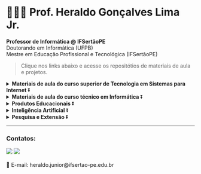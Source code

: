 # 👨🏻‍💻 Prof. Heraldo Gonçalves Lima Jr. 

<b>Professor de Informática @ IFSertãoPE</b><br/>
Doutorando em Informática (UFPB)<br>
Mestre em Educação Profissional e Tecnológica (IFSertãoPE)<br>

> Clique nos links abaixo e acesse os repositótios de materiais de aula e projetos.

<details>
<summary><b>Materiais de aula do curso superior de Tecnologia em Sistemas para Internet</b> ⏬</summary>  
  
- [Indústria 4.0 e Cultura Maker](https://github.com/heraldolimajr/Ind-stria-4.0-e-Cultura-Maker)
- [Estruturas de Dados](https://github.com/heraldolimajr/EstruturasDeDados)
- [Sistemas Distribuídos](https://github.com/heraldolimajr/SistemasDistribuidos)
- [Interação Humano-Computador](https://github.com/heraldolimajr/ihc)
- [Segurança da Informação](https://github.com/heraldolimajr/SegurancaDaInformacaoSuperior)

</details>

<details>
<summary><b>Materiais de aula do curso técnico em Informática</b> ⏬</summary>
  
- [Computação Gráfica](https://github.com/heraldolimajr/ComputacaoGrafica)
- [Lógica de Programação](https://github.com/heraldolimajr/logicaDeProgramacao)
- [Programação I](https://github.com/heraldolimajr/Programacao1)
- [Programação II](#)
- [Segurança da Informação](https://github.com/heraldolimajr/SegurancaDaInformacaoMedio)

</details>

<details>
<summary><b>Produtos Educacionais</b> ⏬</summary>

- [Produto Educacional: ABProj - Avaliação da Aprendizagem Baseada em Projetos (Produto Educacional)](https://github.com/heraldolimajr/abproj)
</details>


<details>
<summary><b>Inteligência Artificial</b> ⏬</summary>
  
- [Machine Learning](https://github.com/heraldolimajr/Machine-Learning)
- [Large language models (LLMs)](https://github.com/heraldolimajr/Large-Language-Models)
</details>

<details>
<summary><b>Pesquisa e Extensão</b> ⏬</summary>
  
- [Relação de Periódicos Educação/Ensino com Qualis Computação](http://abre.ai/periodicos-informatica-educacao)
</details>

<hr/>

### Contatos:
<div>
<a href = "mailto:heraldo.junior@ifsertao-pe.edu.br"><img src="https://img.shields.io/badge/Gmail-D14836?style=for-the-badge&logo=gmail&logoColor=white" target="_blank"></a> <a href="https://www.linkedin.com/in/heraldolimajr" target="_blank"><img src="https://img.shields.io/badge/-LinkedIn-%230077B5?style=for-the-badge&logo=linkedin&logoColor=white" target="_blank"></a>   
</div>
<br/>  
📧 E-mail: heraldo.junior@ifsertao-pe.edu.br






